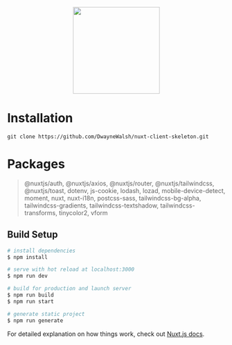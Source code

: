 <p align="center"><img src="https://i.imgur.com/enGExfP.png" width="200"></p>


# Installation

```
git clone https://github.com/DwayneWalsh/nuxt-client-skeleton.git
```

# Packages

> @nuxtjs/auth,
> @nuxtjs/axios,
> @nuxtjs/router,
> @nuxtjs/tailwindcss,
> @nuxtjs/toast,
> dotenv,
> js-cookie,
> lodash,
> lozad,
> mobile-device-detect,
> moment,
> nuxt,
> nuxt-i18n,
> postcss-sass,
> tailwindcss-bg-alpha,
> tailwindcss-gradients,
> tailwindcss-textshadow,
> tailwindcss-transforms,
> tinycolor2,
> vform





## Build Setup

```bash
# install dependencies
$ npm install

# serve with hot reload at localhost:3000
$ npm run dev

# build for production and launch server
$ npm run build
$ npm run start

# generate static project
$ npm run generate
```

For detailed explanation on how things work, check out [Nuxt.js docs](https://nuxtjs.org).
